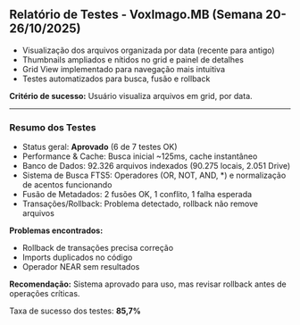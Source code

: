 ## Relatório de Testes - VoxImago.MB (Semana 20-26/10/2025)

- Visualização dos arquivos organizada por data (recente para antigo)
- Thumbnails ampliados e nítidos no grid e painel de detalhes
- Grid View implementado para navegação mais intuitiva
- Testes automatizados para busca, fusão e rollback

**Critério de sucesso:**
Usuário visualiza arquivos em grid, por data.

---

### Resumo dos Testes

- Status geral: **Aprovado** (6 de 7 testes OK)
- Performance & Cache: Busca inicial ~125ms, cache instantâneo
- Banco de Dados: 92.326 arquivos indexados (90.275 locais, 2.051 Drive)
- Sistema de Busca FTS5: Operadores (OR, NOT, AND, *) e normalização de acentos funcionando
- Fusão de Metadados: 2 fusões OK, 1 conflito, 1 falha esperada
- Transações/Rollback: Problema detectado, rollback não remove arquivos

**Problemas encontrados:**
- Rollback de transações precisa correção
- Imports duplicados no código
- Operador NEAR sem resultados

**Recomendação:**
Sistema aprovado para uso, mas revisar rollback antes de operações críticas.

Taxa de sucesso dos testes: **85,7%**